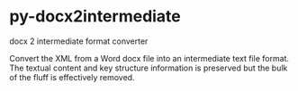 # py-docx2intermediate
docx 2 intermediate format converter

Convert the XML from a Word docx file into an intermediate text file format.
The textual content and key structure information is preserved but the bulk of
the fluff is effectively removed.
